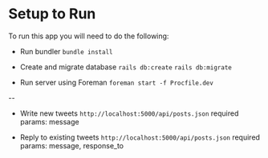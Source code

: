 # Setup to Run

To run this app you will need to do the following:

* Run bundler
`bundle install`

* Create and migrate database
`rails db:create`
`rails db:migrate`

* Run server using Foreman
`foreman start -f Procfile.dev`


--

- Write new tweets
`http://localhost:5000/api/posts.json`
required params: message

- Reply to existing tweets
`http://localhost:5000/api/posts.json`
required params: message, response_to

